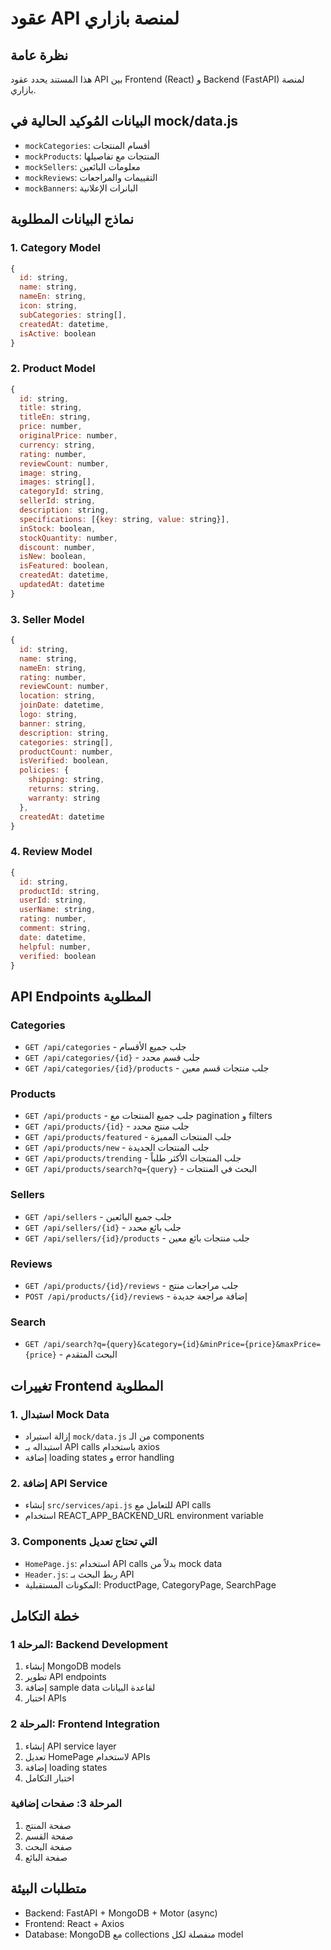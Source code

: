 # عقود API لمنصة بازاري

## نظرة عامة
هذا المستند يحدد عقود API بين Frontend (React) و Backend (FastAPI) لمنصة بازاري.

## البيانات المُوكيد الحالية في mock/data.js
- `mockCategories`: أقسام المنتجات
- `mockProducts`: المنتجات مع تفاصيلها
- `mockSellers`: معلومات البائعين
- `mockReviews`: التقييمات والمراجعات
- `mockBanners`: البانرات الإعلانية

## نماذج البيانات المطلوبة

### 1. Category Model
```javascript
{
  id: string,
  name: string,
  nameEn: string,
  icon: string,
  subCategories: string[],
  createdAt: datetime,
  isActive: boolean
}
```

### 2. Product Model
```javascript
{
  id: string,
  title: string,
  titleEn: string,
  price: number,
  originalPrice: number,
  currency: string,
  rating: number,
  reviewCount: number,
  image: string,
  images: string[],
  categoryId: string,
  sellerId: string,
  description: string,
  specifications: [{key: string, value: string}],
  inStock: boolean,
  stockQuantity: number,
  discount: number,
  isNew: boolean,
  isFeatured: boolean,
  createdAt: datetime,
  updatedAt: datetime
}
```

### 3. Seller Model
```javascript
{
  id: string,
  name: string,
  nameEn: string,
  rating: number,
  reviewCount: number,
  location: string,
  joinDate: datetime,
  logo: string,
  banner: string,
  description: string,
  categories: string[],
  productCount: number,
  isVerified: boolean,
  policies: {
    shipping: string,
    returns: string,
    warranty: string
  },
  createdAt: datetime
}
```

### 4. Review Model
```javascript
{
  id: string,
  productId: string,
  userId: string,
  userName: string,
  rating: number,
  comment: string,
  date: datetime,
  helpful: number,
  verified: boolean
}
```

## API Endpoints المطلوبة

### Categories
- `GET /api/categories` - جلب جميع الأقسام
- `GET /api/categories/{id}` - جلب قسم محدد
- `GET /api/categories/{id}/products` - جلب منتجات قسم معين

### Products
- `GET /api/products` - جلب جميع المنتجات مع pagination و filters
- `GET /api/products/{id}` - جلب منتج محدد
- `GET /api/products/featured` - جلب المنتجات المميزة
- `GET /api/products/new` - جلب المنتجات الجديدة
- `GET /api/products/trending` - جلب المنتجات الأكثر طلباً
- `GET /api/products/search?q={query}` - البحث في المنتجات

### Sellers
- `GET /api/sellers` - جلب جميع البائعين
- `GET /api/sellers/{id}` - جلب بائع محدد
- `GET /api/sellers/{id}/products` - جلب منتجات بائع معين

### Reviews
- `GET /api/products/{id}/reviews` - جلب مراجعات منتج
- `POST /api/products/{id}/reviews` - إضافة مراجعة جديدة

### Search
- `GET /api/search?q={query}&category={id}&minPrice={price}&maxPrice={price}` - البحث المتقدم

## تغييرات Frontend المطلوبة

### 1. استبدال Mock Data
- إزالة استيراد `mock/data.js` من الـ components
- استبداله بـ API calls باستخدام axios
- إضافة loading states و error handling

### 2. إضافة API Service
- إنشاء `src/services/api.js` للتعامل مع API calls
- استخدام REACT_APP_BACKEND_URL environment variable

### 3. Components التي تحتاج تعديل
- `HomePage.js`: استخدام API calls بدلاً من mock data
- `Header.js`: ربط البحث بـ API
- المكونات المستقبلية: ProductPage, CategoryPage, SearchPage

## خطة التكامل

### المرحلة 1: Backend Development
1. إنشاء MongoDB models
2. تطوير API endpoints
3. إضافة sample data لقاعدة البيانات
4. اختبار APIs

### المرحلة 2: Frontend Integration
1. إنشاء API service layer
2. تعديل HomePage لاستخدام APIs
3. إضافة loading states
4. اختبار التكامل

### المرحلة 3: صفحات إضافية
1. صفحة المنتج
2. صفحة القسم
3. صفحة البحث
4. صفحة البائع

## متطلبات البيئة
- Backend: FastAPI + MongoDB + Motor (async)
- Frontend: React + Axios
- Database: MongoDB مع collections منفصلة لكل model